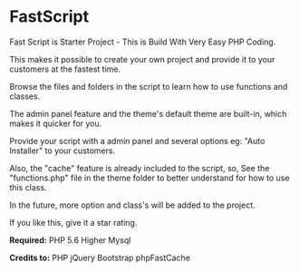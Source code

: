 # FastScript
Fast Script is Starter Project - This is Build With Very Easy PHP Coding.

This makes it possible to create your own project and provide it to your customers at the fastest time.

Browse the files and folders in the script to learn how to use functions and classes.

The admin panel feature and the theme's default theme are built-in, which makes it quicker for you.

Provide your script with a admin panel and several options eg: "Auto Installer" to your customers.

Also, the "cache" feature is already included to the script, so, See the "functions.php" file in the theme folder to better understand for how to use this class.

In the future, more option and class's will be added to the project.


If you like this, give it a star rating.


<b>Required:</b>
PHP 5.6 Higher
Mysql


<b>Credits to:</b>
PHP
jQuery
Bootstrap
phpFastCache
